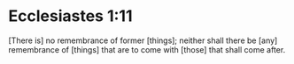 # Ecclesiastes 1:11

[There is] no remembrance of former [things]; neither shall there be [any] remembrance of [things] that are to come with [those] that shall come after.